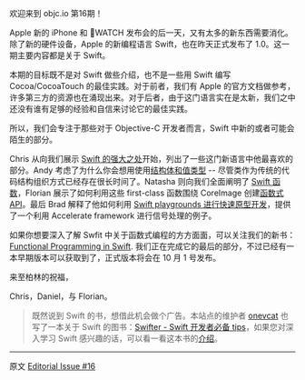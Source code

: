 欢迎来到 objc.io 第16期！

Apple 新的 iPhone 和 WATCH 发布会的后一天，又有太多的新东西需要消化。除了新的硬件设备，Apple 的新编程语言 Swift，也在昨天正式发布了 1.0。这一期主要内容都是关于 Swift。

本期的目标既不是对 Swift 做些介绍，也不是一些用 Swift 编写 Cocoa/CocoaTouch 的最佳实践。对于前者，我们有 Apple 的官方文档做参考，许多第三方的资源也在涌现出来。对于后者，由于这门语言实在是太新，我们之中还没有谁有足够的经验和自信来讨论它的最佳实践。

所以，我们会专注于那些对于 Objective-C 开发者而言，Swift 中新的或者可能会陌生的部分。

Chris 从向我们展示 [Swift 的强大之处][1]开始，列出了一些这门新语言中他最喜欢的部分。Andy 考虑了为什么你会想用使用[结构体和值类型][2] -- 尽管类作为传统的代码结构组织方式已经存在很长时间了。Natasha 则向我们全面阐明了 [Swift 函数][3]，Florian 展示了如何利用这些 first-class 函数围绕 CoreImage 创建[函数式 API][4]。最后 Brad 解释了他如何利用 [Swift playgrounds 进行快速原型开发][5]，提供了一个利用 Accelerate framework 进行信号处理的例子。
 
如果你想要深入了解 Swfit 中关于函数式编程的方方面面，可以关注我们的新书：[Functional Programming in Swift](www.objc.io/books). 我们正在完成它的最后的部分，不过已经有一本早期版本可以获取到了，正式版本将会在 10 月 1 号发布。
 
来至柏林的祝福，

Chris，Daniel，与 Florian。

> 既然说到 Swift 的书，想借此机会做个广告。本站点的维护者 [onevcat](http://onevcat.com) 也写了一本关于 Swift 的图书：[Swifter - Swift 开发者必备 tips](http://swifter.tips/buy)，如果您对深入学习 Swift 感兴趣的话，可以看一看这本书的[介绍](http://swifter.tips/introduction/)。

---

 

原文 [Editorial Issue #16](http://www.objc.io/issue-16/editorial.html)

[1]: http://objccn.io/issue-16-1/
[2]: http://objccn.io/issue-16-2/
[3]: http://objccn.io/issue-16-3/
[4]: http://objccn.io/issue-16-4/
[5]: http://objccn.io/issue-16-5/